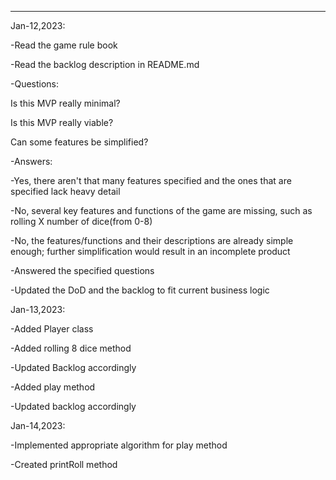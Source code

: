 ----
Jan-12,2023:

-Read the game rule book

-Read the backlog description in README.md


-Questions:

  Is this MVP really minimal?
  
  Is this MVP really viable?
  
  Can some features be simplified?
  
 -Answers:
 
   -Yes, there aren't that many features specified and the ones that are specified lack heavy detail
   
   -No, several key features and functions of the game are missing, such as rolling X number of dice(from 0-8)
   
   -No, the features/functions and their descriptions are already simple enough; further simplification would result in an incomplete product
   
   
 -Answered the specified questions
 
 -Updated the DoD and the backlog to fit current business logic


Jan-13,2023:

-Added Player class

-Added rolling 8 dice method

-Updated Backlog accordingly

-Added play method

-Updated backlog accordingly


Jan-14,2023:

-Implemented appropriate algorithm for play method

-Created printRoll method
